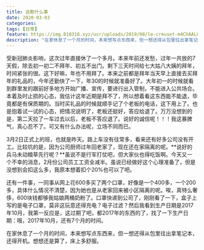 ```yaml
---
title: 这都什么事
date: 2020-03-03
categories:
tags: [日常]
feature: https://img.010316.xyz/usr/uploads/2019/08/le-creuset-m4ChAAL8E98-unsplash.png
description: "在家休息了一个月的时间，本来想写点东西来，但一想还得从包里往出拿笔记本，还得开机。想想还是算了，床上多舒服。"
---
```




受新冠肺炎影响，这次过年直接休了一个多月。本来年前还发愁，过年一共放的7天假，除去初一初二不拜年、初五不出门。剩下三天时间给七大姑八大姨的拜年，时间紧张的很。这下好嘛，年也不用拜了。本来之前都是拜年当天早上直接去买拜年的礼品的，今年还勤快了一下，年30的时候就准备好了。大年初一的时候就看到群里发的跟前好多地方开始广播、宣传，要进行出入管制，不能进入公共场合。本着及时止损的心态，我估计这年近期是拜不了，所以想着看这东西能不能退，毕竟都是有保质期的。当时买礼品的时候就顺手记了个老板的电话，这下用上了。也是抱着试一试的心态，把情况说明了，老板还挺好，答应给退了。万万没想到的是，第二天拉了一车过去以后，老板不答应退了。说好的诚信呢！！！我这暴脾气，真心忍不了。可又有什么办法呢，立场不同而已。

3月2日正式上的班，也就是昨天。路上车没有往常多，看来还有好多公司没有开工。比较坑的是，因为公司厨师过年回老家了，现在还在家隔离的呢。**说好的兵马未动粮草先行呢？**虽说不是行军打仗吧，但大家伙也得吃饭啊。今天又一个不幸的消息，2月份公司员工工资全减半。虽说已经做好这个心理准备了，但是没想到会扣这么多，我原本想着扣个20%也可以了吧。

还有一件事，一同事从网上花600多买了两个口罩，好像是一个400多，一个200多，具体什么情况不清楚，因为她也是从老家回来被小区隔离的呢。唉，真特么奢侈，600块钱都够我姑娘两桶奶粉了。口罩快递到公司了，刚刚看了一下，盒子上写的是电子口罩，莫非这玩意还得充电？电子过滤？然后我看到生产日期是2017年10月，我第一反应是，这过期了吧，都2017年的东西的了，找了一下生产日期：哦，2017年10月，还有7个月的时间。

在家休息了一个月的时间，本来想写点东西来，但一想还得从包里往出拿笔记本，还得开机。想想还是算了，床上多舒服。

